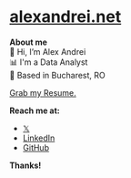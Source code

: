 # [alexandrei.net](https://alexandrei.net)


**About me**
<br> 👋  Hi, I’m Alex Andrei
<br> 📊  I'm a Data Analyst
<br> 📌  Based in Bucharest, RO

[Grab my Resume.]("/Assets/Resume_AlexAndrei.pdf")

**Reach me at:**
* [𝕏](https://www.x.com/alexandrei64)
* [LinkedIn](https://www.linkedin.com/in/alexandrei64)
* [GitHub](https://www.github.com/alexandrei64)

**Thanks!**

